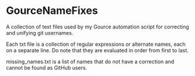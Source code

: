 # GourceNameFixes
A collection of text files used by my Gource automation script for correcting and unifying git usernames.

Each txt file is a collection of regular expressions or alternate names, each on a separate line.
Do note that they are evaluated in order from first to last.

missing_names.txt is a list of names that do not have a correction and cannot be found as GitHub users.
